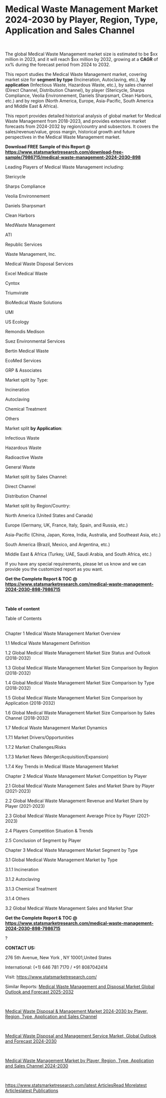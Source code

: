 <h1>Medical Waste Management Market 2024-2030 by Player, Region, Type, Application and Sales Channel</h1><br/><p>The global Medical Waste Management market size is estimated to be $xx million in 2023, and it will reach $xx million by 2032, growing at a <strong>CAGR</strong> of xx% during the forecast period from 2024 to 2032.</p>
 
 
 
 <p>This report studies the Medical Waste Management market, covering market size for <strong>segment by type</strong> (Incineration, Autoclaving, etc.), <strong>by application</strong> (Infectious Waste, Hazardous Waste, etc.), by sales channel (Direct Channel, Distribution Channel), by player (Stericycle, Sharps Compliance, Veolia Environnement, Daniels Sharpsmart, Clean Harbors, etc.) and by region (North America, Europe, Asia-Pacific, South America and Middle East & Africa).</p>
 
 
 
 <p>This report provides detailed historical analysis of global market for Medical Waste Management from 2018-2023, and provides extensive market forecasts from 2024-2032 by region/country and subsectors. It covers the sales/revenue/value, gross margin, historical growth and future perspectives in the Medical Waste Management market.</p>
 
 
 
 <p><strong>Download FREE Sample of this Report @ <a href="https://www.statsmarketresearch.com/download-free-sample/7986715/medical-waste-management-2024-2030-898">https://www.statsmarketresearch.com/download-free-sample/7986715/medical-waste-management-2024-2030-898</a></strong></p>
 
 
 
 <p>Leading Players of Medical Waste Management including:</p>
 
 
 
 <p>Stericycle</p>
 
 
 
 <p>Sharps Compliance</p>
 
 
 
 <p>Veolia Environnement</p>
 
 
 
 <p>Daniels Sharpsmart</p>
 
 
 
 <p>Clean Harbors</p>
 
 
 
 <p>MedWaste Management</p>
 
 
 
 <p>ATI</p>
 
 
 
 <p>Republic Services</p>
 
 
 
 <p>Waste Management, Inc.</p>
 
 
 
 <p>Medical Waste Disposal Services</p>
 
 
 
 <p>Excel Medical Waste</p>
 
 
 
 <p>Cyntox</p>
 
 
 
 <p>Triumvirate</p>
 
 
 
 <p>BioMedical Waste Solutions</p>
 
 
 
 <p>UMI</p>
 
 
 
 <p>US Ecology</p>
 
 
 
 <p>Remondis Medison</p>
 
 
 
 <p>Suez Environmental Services</p>
 
 
 
 <p>Bertin Medical Waste</p>
 
 
 
 <p>EcoMed Services</p>
 
 
 
 <p>GRP & Associates</p>
 
 
 
 <p>Market split by Type:</p>
 
 
 
 <p>Incineration</p>
 
 
 
 <p>Autoclaving</p>
 
 
 
 <p>Chemical Treatment</p>
 
 
 
 <p>Others</p>
 
 
 
 <p>Market split <strong>by Application</strong>:</p>
 
 
 
 <p>Infectious Waste</p>
 
 
 
 <p>Hazardous Waste</p>
 
 
 
 <p>Radioactive Waste</p>
 
 
 
 <p>General Waste</p>
 
 
 
 <p>Market split by Sales Channel:</p>
 
 
 
 <p>Direct Channel</p>
 
 
 
 <p>Distribution Channel</p>
 
 
 
 <p>Market split by Region/Country:</p>
 
 
 
 <p>North America (United States and Canada)</p>
 
 
 
 <p>Europe (Germany, UK, France, Italy, Spain, and Russia, etc.)</p>
 
 
 
 <p>Asia-Pacific (China, Japan, Korea, India, Australia, and Southeast Asia, etc.)</p>
 
 
 
 <p>South America (Brazil, Mexico, and Argentina, etc.)</p>
 
 
 
 <p>Middle East & Africa (Turkey, UAE, Saudi Arabia, and South Africa, etc.)</p>
 
 
 
 <p>If you have any special requirements, please let us know and we can provide you the customized report as you want.</p>
 
 
 
 <div><b>Get the Complete Report & TOC @ <a href="https://www.statsmarketresearch.com/medical-waste-management-2024-2030-898-7986715">https://www.statsmarketresearch.com/medical-waste-management-2024-2030-898-7986715</a></b></div>
 
 
 
 <p><br />
 
 <b>Table of content</b></p>
 
 
 
 <p>Table of Contents<br />
 
 <br />
 
 Chapter 1 Medical Waste Management Market Overview<br />
 
 1.1 Medical Waste Management Definition<br />
 
 1.2 Global Medical Waste Management Market Size Status and Outlook (2018-2032)<br />
 
 1.3 Global Medical Waste Management Market Size Comparison by Region (2018-2032)<br />
 
 1.4 Global Medical Waste Management Market Size Comparison by Type (2018-2032)<br />
 
 1.5 Global Medical Waste Management Market Size Comparison by Application (2018-2032)<br />
 
 1.6 Global Medical Waste Management Market Size Comparison by Sales Channel (2018-2032)<br />
 
 1.7 Medical Waste Management Market Dynamics<br />
 
 1.7.1 Market Drivers/Opportunities<br />
 
 1.7.2 Market Challenges/Risks<br />
 
 1.7.3 Market News (Merger/Acquisition/Expansion)<br />
 
 1.7.4 Key Trends in Medical Waste Management Market<br />
 
 Chapter 2 Medical Waste Management Market Competition by Player<br />
 
 2.1 Global Medical Waste Management Sales and Market Share by Player (2021-2023)<br />
 
 2.2 Global Medical Waste Management Revenue and Market Share by Player (2021-2023)<br />
 
 2.3 Global Medical Waste Management Average Price by Player (2021-2023)<br />
 
 2.4 Players Competition Situation & Trends<br />
 
 2.5 Conclusion of Segment by Player<br />
 
 Chapter 3 Medical Waste Management Market Segment by Type<br />
 
 3.1 Global Medical Waste Management Market by Type<br />
 
 3.1.1 Incineration<br />
 
 3.1.2 Autoclaving<br />
 
 3.1.3 Chemical Treatment<br />
 
 3.1.4 Others<br />
 
 3.2 Global Medical Waste Management Sales and Market Shar</p>
 
 
 
 <div><b>Get the Complete Report & TOC @ <a href="https://www.statsmarketresearch.com/medical-waste-management-2024-2030-898-7986715">https://www.statsmarketresearch.com/medical-waste-management-2024-2030-898-7986715</a></b></div>
 
 
 
 <p>? </p>
 
 
 
 <p><b>CONTACT US:</b><br />
 
 276 5th Avenue, New York , NY 10001,United States<br />
 
 International: (+1) 646 781 7170 / +91 8087042414<br />
 
 Visit: <a href="https://www.statsmarketresearch.com/">https://www.statsmarketresearch.com/</a><br />
 
 Similar Reports: <a href="https://www.statsmarketresearch.com/medical-waste-management-2024-2030-898-7986715">Medical Waste Management and Disposal Market Global Outlook and Forecast 2025-2032 </a><br />
 
 <br />
 
 <a href="https://www.statsmarketresearch.com/medical-waste-management-2024-2030-898-7986715">Medical Waste Disposal & Management Market 2024-2030 by Player, Region, Type, Application and Sales Channel</a><br />
 
 <br />
 
 <a href="https://www.statsmarketresearch.com/medical-waste-management-2024-2030-898-7986715">Medical Waste Disposal and Management Service Market, Global Outlook and Forecast 2024-2030</a><br />
 
 <br />
 
 <a href="https://www.statsmarketresearch.com/medical-waste-management-2024-2030-898-7986715">Medical Waste Management Market by Player, Region, Type, Application and Sales Channel 2024-2030</a><br />
 
 <br />
 
 <a href="https://gyeongbokgung.com">https://www.statsmarketresearch.com/</a><a href="https://hallyeomaritime.com">latest Articles</a><a href="https://jingwansa.com">Read More</a><a href="https://nguoiviet.jp/">latest Articles</a><a href="https://www.intelmarketresearch.com/">latest Publications</a></p>